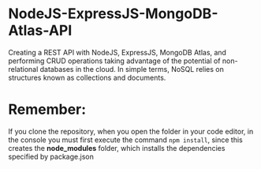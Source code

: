 # NodeJS-ExpressJS-MongoDB-Atlas-API

Creating a REST API with NodeJS, ExpressJS, MongoDB Atlas, and performing CRUD operations taking advantage of the potential of non-relational databases in the cloud. In simple terms, NoSQL relies on structures known as collections and documents.

# Remember:
If you clone the repository, when you open the folder in your code editor, in the console you must first execute the command `npm install`, since this creates the **node_modules** folder, which installs the dependencies specified by package.json




